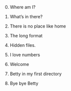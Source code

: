 0. Where am I?
1. What’s in there?
 2. There is no place like home 
3. The long format 
4. Hidden files. 
5. I love numbers 

6. Welcome 
7. Betty in my first directory 
8. Bye bye Betty 
